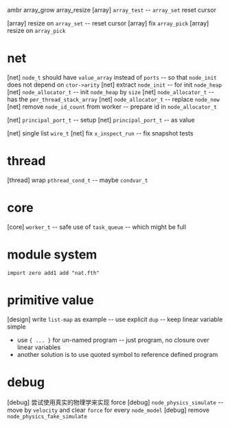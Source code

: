 ambr array_grow array_resize
[array] `array_test` -- `array_set` reset cursor

[array] resize on `array_set` -- reset cursor
[array] fix `array_pick`
[array] resize on `array_pick`

# net

[net] `node_t` should have `value_array` instead of `ports` -- so that `node_init` does not depend on `ctor->arity`
[net] extract `node_init` -- for init `node_heap`
[net] `node_allocator_t` -- init `node_heap` by `size`
[net] `node_allocator_t` -- has the `per_thread_stack_array`
[net] `node_allocator_t` -- replace `node_new`
[net] remove `node_id_count` from worker -- prepare id in `node_allocator_t`

[net] `principal_port_t` -- setup
[net] `principal_port_t` -- as value

[net] single list `wire_t`
[net] fix `x_inspect_run` -- fix snapshot tests

# thread

[thread] wrap `pthread_cond_t` -- maybe `condvar_t`

# core

[core] `worker_t` -- safe use of `task_queue` -- which might be full

# module system

```
import zero add1 add "nat.fth"
```

# primitive value

[design] write `list-map` as example -- use explicit `dup` -- keep linear variable simple

- use `{ ... }` for un-named program -- just program, no closure over linear variables
- another solution is to use quoted symbol to reference defined program

# debug

[debug] 尝试使用真实的物理学来实现 force
[debug] `node_physics_simulate` -- move by `velocity` and clear `force` for every `node_model`
[debug] remove `node_physics_fake_simulate`
